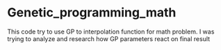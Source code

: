 # Genetic_programming_math
This code try to use GP to interpolation function for math problem. I was trying to analyze and research how GP parameters react on final result 
